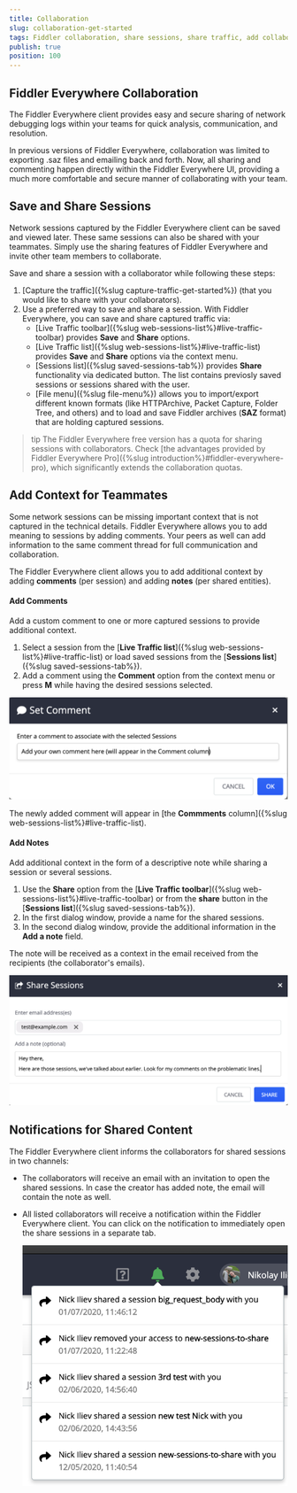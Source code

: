 ```yaml
---
title: Collaboration
slug: collaboration-get-started
tags: Fiddler collaboration, share sessions, share traffic, add collaborators, fiddler users
publish: true
position: 100
---
```


## Fiddler Everywhere Collaboration

The Fiddler Everywhere client provides easy and secure sharing of network debugging logs within your teams for quick analysis, communication, and resolution. 

In previous versions of Fiddler Everywhere, collaboration was limited to exporting .saz files and emailing back and forth. Now, all sharing and commenting happen directly within the Fiddler Everywhere UI, providing a much more comfortable and secure manner of collaborating with your team.

## Save and Share Sessions

Network sessions captured by the Fiddler Everywhere client can be saved and viewed later. These same sessions can also be shared with your teammates. Simply use the sharing features of Fiddler Everywhere and invite other team members to collaborate.

Save and share a session with a collaborator while following these steps:
 1. [Capture the traffic]({%slug capture-traffic-get-started%}) (that you would like to share with your collaborators).
 2. Use a preferred way to save and share a session. With Fiddler Everywhere, you can save and share captured traffic via:
    - [Live Traffic toolbar]({%slug web-sessions-list%}#live-traffic-toolbar) provides **Save** and **Share** options.
    - [Live Traffic list]({%slug web-sessions-list%}#live-traffic-list) provides **Save** and **Share** options via the context menu.
    - [Sessions list]({%slug saved-sessions-tab%}) provides **Share** functionality via dedicated button. The list contains previosly saved sessions or sessions shared with the user.
    - [File menu]({%slug file-menu%}) allows you to import/export different known formats (like HTTPArchive, Packet Capture, Folder Tree, and others) and to load and save Fiddler archives (**SAZ** format) that are holding captured sessions.

>tip The Fiddler Everywhere free version has a quota for sharing sessions with collaborators. Check [the advantages provided by Fiddler Everywhere Pro]({%slug introduction%}#fiddler-everywhere-pro), which significantly extends the collaboration quotas.

## Add Context for Teammates

Some network sessions can be missing important context that is not captured in the technical details. Fiddler Everywhere allows you to add meaning to sessions by adding comments. Your peers as well can add information to the same comment thread for full communication and collaboration.

The Fiddler Everywhere client allows you to add additional context by adding **comments** (per session) and adding **notes** (per shared entities).

#### Add Comments

Add a custom comment to one or more captured sessions to provide additional context.

1. Select a session from the [**Live Traffic list**]({%slug web-sessions-list%}#live-traffic-list) or load saved sessions from the [**Sessions list**]({%slug saved-sessions-tab%}).
2. Add a comment using the **Comment** option from the context menu or press **M** while having the desired sessions selected.

![Add a comment for selected sessions](../images/livetraffic/websessions/add-session-comment.png)

The newly added comment will appear in [the **Commments** column]({%slug web-sessions-list%}#live-traffic-list).

#### Add Notes

Add additional context in the form of a descriptive note while sharing a session or several sessions. 

1. Use the **Share** option from the [**Live Traffic toolbar**]({%slug web-sessions-list%}#live-traffic-toolbar) or from the **share** button in the [**Sessions list**]({%slug saved-sessions-tab%}).
2. In the first dialog window, provide a name for the shared sessions.
3. In the second dialog window, provide the additional information in the **Add a note** field. 

The note will be received as a context in the email received from the recipients (the collaborator's emails).

![Add a note in share prompt window](../images/livetraffic/websessions/websessions-toolbar-share-shareprompt.png)

## Notifications for Shared Content

The Fiddler Everywhere client informs the collaborators for shared sessions in two channels:
- The collaborators will receive an email with an invitation to open the shared sessions. In case the creator has added note, the email will contain the note as well.
- All listed collaborators will receive a notification within the Fiddler Everywhere client. You can click on the notification to immediately open the share sessions in a separate tab.

    ![Notification for received content](../images/settings/notifications-for-shared-content.png)